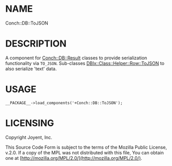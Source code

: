 # NAME

Conch::DB::ToJSON

# DESCRIPTION

A component for [Conch::DB::Result](../modules/Conch::DB::Result) classes to provide serialization functionality via `TO_JSON`.
Sub-classes [DBIx::Class::Helper::Row::ToJSON](https://metacpan.org/pod/DBIx::Class::Helper::Row::ToJSON) to also serialize 'text' data.

# USAGE

```
__PACKAGE__->load_components('+Conch::DB::ToJSON');
```

# LICENSING

Copyright Joyent, Inc.

This Source Code Form is subject to the terms of the Mozilla Public License,
v.2.0. If a copy of the MPL was not distributed with this file, You can obtain
one at [http://mozilla.org/MPL/2.0/](http://mozilla.org/MPL/2.0/).
